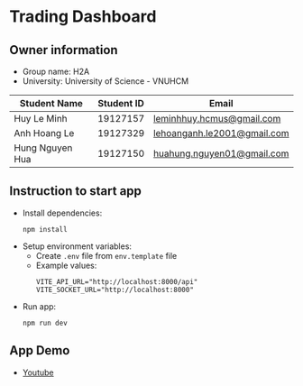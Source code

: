 # Trading Dashboard

## Owner information
- Group name: H2A
- University: University of Science - VNUHCM

| Student Name    | Student ID | Email                       |
| --------------- | ---------- | --------------------------- |
| Huy Le Minh     | 19127157   | leminhhuy.hcmus@gmail.com   |
| Anh Hoang Le    | 19127329   | lehoanganh.le2001@gmail.com |
| Hung Nguyen Hua | 19127150   | huahung.nguyen01@gmail.com  |


## Instruction to start app
- Install dependencies:
   ```
   npm install
   ```
- Setup environment variables:
   - Create `.env` file from `env.template` file
   - Example values:
      ```
      VITE_API_URL="http://localhost:8000/api"
      VITE_SOCKET_URL="http://localhost:8000"
      ```
- Run app:
   ```
   npm run dev
   ```

## App Demo
- [Youtube](https://www.youtube.com/playlist?list=PLmyH0V9FmwMFSK3Mnd82kKp4spScCJUdN)
